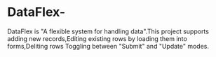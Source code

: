 # DataFlex-
DataFlex is "A flexible system for handling data".This project supports adding new records,Editing existing rows by loading them into forms,Deliting rows Toggling between "Submit" and "Update" modes.
